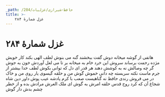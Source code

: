 ```yaml
---
_path: /حافظ-شیرازی/غزلیات/284
title: >-
    غزل شمارهٔ ۲۸۴
---
```

# غزل شمارهٔ ۲۸۴

هاتفی از گوشه میخانه دوش
گفت ببخشند گنه می بنوش
لطف الهی بکند کار خویش
مژده رحمت برساند سروش
این خرد خام به میخانه بر
تا می لعل آوردش خون به جوش
گر چه وصالش نه به کوشش دهند
هر قدر ای دل که توانی بکوش
لطف خدا بیشتر از جرم ماست
نکته سربسته چه دانی خموش
گوش من و حلقه گیسوی یار
روی من و خاک در می فروش
رندی حافظ نه گناهیست صعب
با کرم پادشه عیب پوش
داور دین شاه شجاع آن که کرد
روح قدس حلقه امرش به گوش
ای ملک العرش مرادش بده
و از خطر چشم بدش دار گوش
